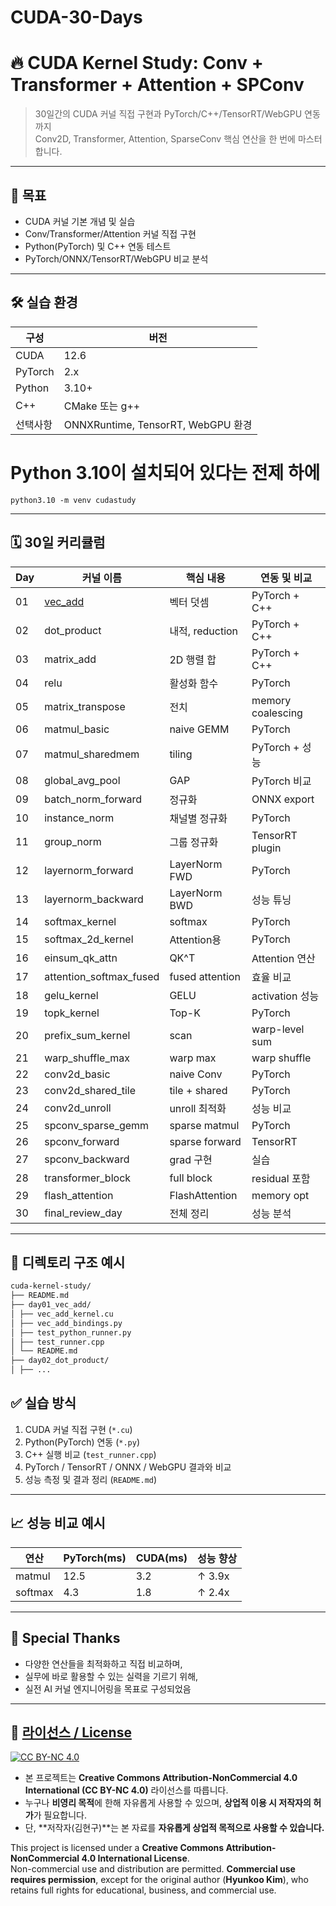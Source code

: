 # CUDA-30-Days

# 🔥 CUDA Kernel Study: Conv + Transformer + Attention + SPConv

> 30일간의 CUDA 커널 직접 구현과 PyTorch/C++/TensorRT/WebGPU 연동까지  
> Conv2D, Transformer, Attention, SparseConv 핵심 연산을 한 번에 마스터합니다.

---

## 📌 목표

- CUDA 커널 기본 개념 및 실습
- Conv/Transformer/Attention 커널 직접 구현
- Python(PyTorch) 및 C++ 연동 테스트
- PyTorch/ONNX/TensorRT/WebGPU 비교 분석

---

## 🛠️ 실습 환경

| 구성 | 버전 |
|------|------|
| CUDA | 12.6 |
| PyTorch | 2.x |
| Python | 3.10+ |
| C++ | CMake 또는 g++ |
| 선택사항 | ONNXRuntime, TensorRT, WebGPU 환경 |

# Python 3.10이 설치되어 있다는 전제 하에
```
python3.10 -m venv cudastudy
```
---

## 🗓️ 30일 커리큘럼

| Day | 커널 이름                                 | 핵심 내용 | 연동 및 비교 |
|-----|---------------------------------------|-----------|---------------|
| 01 | [vec_add](./day01_vec_add/README.md) | 벡터 덧셈 | PyTorch + C++ |
| 02 | dot_product                           | 내적, reduction | PyTorch + C++ |
| 03 | matrix_add                            | 2D 행렬 합 | PyTorch + C++ |
| 04 | relu                                  | 활성화 함수 | PyTorch |
| 05 | matrix_transpose                      | 전치 | memory coalescing |
| 06 | matmul_basic                          | naive GEMM | PyTorch |
| 07 | matmul_sharedmem                      | tiling | PyTorch + 성능 |
| 08 | global_avg_pool                       | GAP | PyTorch 비교 |
| 09 | batch_norm_forward                    | 정규화 | ONNX export |
| 10 | instance_norm                         | 채널별 정규화 | PyTorch |
| 11 | group_norm                            | 그룹 정규화 | TensorRT plugin |
| 12 | layernorm_forward                     | LayerNorm FWD | PyTorch |
| 13 | layernorm_backward                    | LayerNorm BWD | 성능 튜닝 |
| 14 | softmax_kernel                        | softmax | PyTorch |
| 15 | softmax_2d_kernel                     | Attention용 | PyTorch |
| 16 | einsum_qk_attn                        | QK^T | Attention 연산 |
| 17 | attention_softmax_fused               | fused attention | 효율 비교 |
| 18 | gelu_kernel                           | GELU | activation 성능 |
| 19 | topk_kernel                           | Top-K | PyTorch |
| 20 | prefix_sum_kernel                     | scan | warp-level sum |
| 21 | warp_shuffle_max                      | warp max | warp shuffle |
| 22 | conv2d_basic                          | naive Conv | PyTorch |
| 23 | conv2d_shared_tile                    | tile + shared | PyTorch |
| 24 | conv2d_unroll                         | unroll 최적화 | 성능 비교 |
| 25 | spconv_sparse_gemm                    | sparse matmul | PyTorch |
| 26 | spconv_forward                        | sparse forward | TensorRT |
| 27 | spconv_backward                       | grad 구현 | 실습 |
| 28 | transformer_block                     | full block | residual 포함 |
| 29 | flash_attention                       | FlashAttention | memory opt |
| 30 | final_review_day                      | 전체 정리 | 성능 분석 |

---

## 📂 디렉토리 구조 예시
```bash
cuda-kernel-study/
├── README.md
├── day01_vec_add/
│ ├── vec_add_kernel.cu
│ ├── vec_add_bindings.py
│ ├── test_python_runner.py
│ ├── test_runner.cpp
│ └── README.md
├── day02_dot_product/
│ ├── ...
```

## ✅ 실습 방식

1. CUDA 커널 직접 구현 (`*.cu`)
2. Python(PyTorch) 연동 (`*.py`)
3. C++ 실행 비교 (`test_runner.cpp`)
4. PyTorch / TensorRT / ONNX / WebGPU 결과와 비교
5. 성능 측정 및 결과 정리 (`README.md`)

---

## 📈 성능 비교 예시

| 연산 | PyTorch(ms) | CUDA(ms) | 성능 향상 |
|------|-------------|----------|------------|
| matmul | 12.5 | 3.2 | ↑ 3.9x |
| softmax | 4.3 | 1.8 | ↑ 2.4x |

---

## 🧠 Special Thanks

- 다양한 연산들을 최적화하고 직접 비교하며, 
- 실무에 바로 활용할 수 있는 실력을 기르기 위해, 
- 실전 AI 커널 엔지니어링을 목표로 구성되었음
---

## 📄 [라이선스 / License](LICENSE)
[![CC BY-NC 4.0](https://licensebuttons.net/l/by-nc/4.0/88x31.png)](https://creativecommons.org/licenses/by-nc/4.0/)

- 본 프로젝트는 **Creative Commons Attribution-NonCommercial 4.0 International (CC BY-NC 4.0)** 라이선스를 따릅니다.  
- 누구나 **비영리 목적**에 한해 자유롭게 사용할 수 있으며, **상업적 이용 시 저작자의 허가**가 필요합니다.  
- 단, **저작자(김현구)**는 본 자료를 **자유롭게 상업적 목적으로 사용할 수 있습니다.**

This project is licensed under a **Creative Commons Attribution-NonCommercial 4.0 International License**.  
Non-commercial use and distribution are permitted. **Commercial use requires permission**, except for the original author (**Hyunkoo Kim**), who retains full rights for educational, business, and commercial use.




